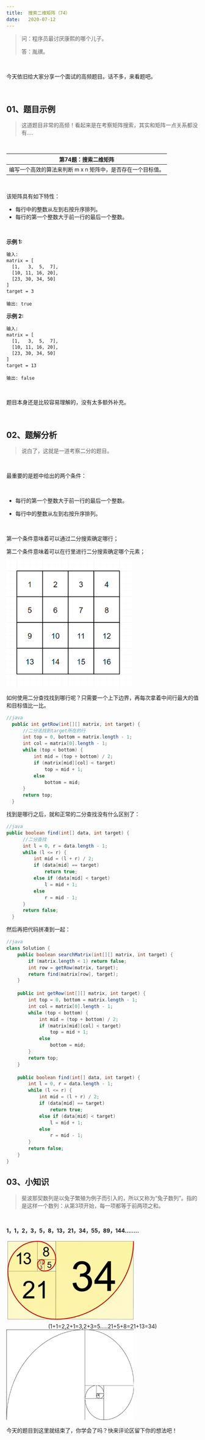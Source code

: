 ```yaml
---
title:	搜索二维矩阵（74）
date:	2020-07-12
---
```


> 问：程序员最讨厌康熙的哪个儿子。
>
> 答：胤禩。

<br/>

今天依旧给大家分享一个面试的高频题目。话不多，来看题吧。

<br/>

## 01、题目示例

> 这道题目非常的高频！看起来是在考察矩阵搜索，其实和矩阵一点关系都没有....

<br/>

| 第74题：搜索二维矩阵                                        |
| ----------------------------------------------------------- |
| 编写一个高效的算法来判断 m x n 矩阵中，是否存在一个目标值。 |

<br/>

该矩阵具有如下特性：

- 每行中的整数从左到右按升序排列。
- 每行的第一个整数大于前一行的最后一个整数。

<br/>

**示例 1:**

```
输入:
matrix = [
  [1,   3,  5,  7],
  [10, 11, 16, 20],
  [23, 30, 34, 50]
]
target = 3

输出: true
```

**示例 2:**

```
输入:
matrix = [
  [1,   3,  5,  7],
  [10, 11, 16, 20],
  [23, 30, 34, 50]
]
target = 13

输出: false
```

<br/>

题目本身还是比较容易理解的，没有太多额外补充。

<br/>

## 02、题解分析

>说白了，这就是一道考察二分的题目。

<br/>

最重要的是题中给出的两个条件：

<br/>

- 每行的第一个整数大于前一行的最后一个整数。

- 每行中的整数从左到右按升序排列。

  <br/>

第一个条件意味着可以通过二分搜索确定哪行；

第二个条件意味着可以在行里进行二分搜索确定哪个元素；

<img src="./32/1.jpg" alt="PNG" style="zoom: 80%;" />

如何使用二分查找找到哪行呢？只需要一个上下边界，再每次拿着中间行最大的值和目标值比一比。

```java
//java
  public int getRow(int[][] matrix, int target) {
      //二分法找到target所在的行  
      int top = 0, bottom = matrix.length - 1;
      int col = matrix[0].length - 1;
      while (top < bottom) {
          int mid = (top + bottom) / 2;
          if (matrix[mid][col] < target)
              top = mid + 1;
          else
              bottom = mid;
      }
      return top;
  }
```

找到是哪行之后，就和正常的二分查找没有什么区别了：

```java
//java
public boolean find(int[] data, int target) {
      //二分查找
      int l = 0, r = data.length - 1;
      while (l <= r) {
          int mid = (l + r) / 2;
          if (data[mid] == target)
              return true;
          else if (data[mid] < target)
              l = mid + 1;
          else
              r = mid - 1;
      }
      return false;
  }
```

然后再把代码拼凑到一起：

```java
//java
class Solution {
    public boolean searchMatrix(int[][] matrix, int target) {
        if (matrix.length < 1) return false;
        int row = getRow(matrix, target);
        return find(matrix[row], target);
    }

    public int getRow(int[][] matrix, int target) {
        int top = 0, bottom = matrix.length - 1;
        int col = matrix[0].length - 1;
        while (top < bottom) {
            int mid = (top + bottom) / 2;
            if (matrix[mid][col] < target)
                top = mid + 1;
            else
                bottom = mid;
        }
        return top;
    }

    public boolean find(int[] data, int target) {
        int l = 0, r = data.length - 1;
        while (l <= r) {
            int mid = (l + r) / 2;
            if (data[mid] == target)
                return true;
            else if (data[mid] < target)
                l = mid + 1;
            else
                r = mid - 1;
        }
        return false;
    }
}
```

## 03、小知识

> 斐波那契数列是以兔子繁殖为例子而引入的，所以又称为“兔子数列”。指的是这样一个数列：从第3项开始，每一项都等于前两项之和。

<br/>

**1，1，2，3，5，8，13，21，34，55，89，144........**

<img src="./32/2.jpg" alt="PNG"  />

<center>(1+1=2,2+1=3,2+3=5.....21+5+8=21+13=34)</center>

<img src="./32/3.gif" alt="PNG" style="zoom: 67%;" />

<br/>

今天的题目到这里就结束了，你学会了吗？快来评论区留下你的想法吧！